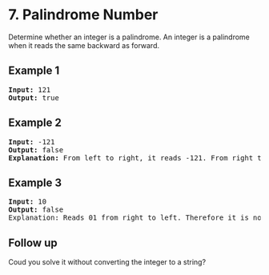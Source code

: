 # 7. Palindrome Number

Determine whether an integer is a palindrome. An integer is a palindrome when it reads the same backward as forward.

## Example 1

<pre>
<b>Input:</b> 121
<b>Output:</b> true
</pre>

## Example 2

<pre>
<b>Input:</b> -121
<b>Output:</b> false
<b>Explanation:</b> From left to right, it reads -121. From right to left, it becomes 121-. Therefore it is not a palindrome.
</pre>

## Example 3

<pre>
<b>Input:</b> 10
<b>Output:</b> false
Explanation: Reads 01 from right to left. Therefore it is not a palindrome.
</pre>

## Follow up

Coud you solve it without converting the integer to a string?
